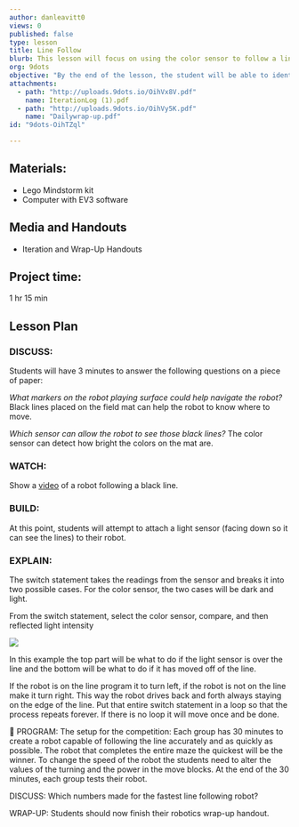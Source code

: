 ```yaml
---
author: danleavitt0
views: 0
published: false
type: lesson
title: Line Follow
blurb: This lesson will focus on using the color sensor to follow a line on the ground.
org: 9dots
objective: "By the end of the lesson, the student will be able to identify a programming switch statement and discuss the strategy for programming a robot to follow a black line."
attachments: 
  - path: "http://uploads.9dots.io/OihVx8V.pdf"
    name: IterationLog (1).pdf
  - path: "http://uploads.9dots.io/OihVy5K.pdf"
    name: "Dailywrap-up.pdf"
id: "9dots-OihTZql"

---
```


## Materials:
- Lego Mindstorm kit
- Computer with EV3 software

## Media and Handouts
- Iteration and Wrap-Up Handouts

## Project time:
1 hr 15 min

## Lesson Plan

### DISCUSS:
Students will have 3 minutes to answer the following questions on a piece of paper:

_What markers on the robot playing surface could help navigate the robot?_
Black lines placed on the field mat can help the robot to know where to move.

_Which sensor can allow the robot to see those black lines?_
The color sensor can detect how bright the colors on the mat are.

### WATCH:
Show a [video](http://www.youtube.com/watch?v=aJor5MXycoY) of a robot following a black line.

### BUILD:
At this point, students will attempt to attach a light sensor (facing down so it can see the lines) to their robot.

### EXPLAIN:
The switch statement takes the readings from the sensor and breaks it into two possible cases. For the color sensor, the two cases will be dark and light. 

From the switch statement, select the color sensor, compare, and then reflected light intensity

![](http://uploads.9dots.io/OihZTEl_md.jpg) 

In this example the top part will be what to do if the light sensor is over the line and the bottom will be what to do if it has moved off of the line.

If the robot is on the line program it to turn left, if the robot is not on the line make it turn right. This way the robot drives back and forth always staying on the edge of the line.
Put that entire switch statement in a loop so that the process repeats forever. If there is no loop it will move once and be done.



	

PROGRAM:
The setup for the competition: Each group has 30 minutes to create a robot capable of following the line accurately and as quickly as possible. The robot that completes the entire maze the quickest will be the winner. To change the speed of the robot the students need to alter the values of the turning and the power in the move blocks. At the end of the 30 minutes, each group tests their robot.

DISCUSS:
Which numbers made for the fastest line following robot?

WRAP-UP:
Students should now finish their robotics wrap-up handout.
